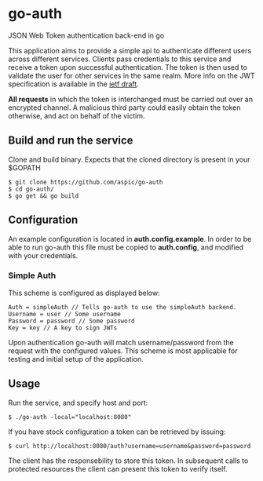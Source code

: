 # go-auth

JSON Web Token authentication back-end in go

This application aims to provide a simple api to authenticate different
users across different services. Clients pass credentials to this
service and receive a token upon successful authentication. The token is
then used to validate the user for other services in the same realm.
More info on the JWT specification is available in the [ietf
draft](http://self-issued.info/docs/draft-ietf-oauth-json-web-token.html).

**All requests** in which the token is interchanged must be carried out
over an encrypted channel. A malicious third party could easily obtain
the token otherwise, and act on behalf of the victim.

## Build and run the service

Clone and build binary. Expects that the cloned directory is present in
your $GOPATH

    $ git clone https://github.com/aspic/go-auth
    $ cd go-auth/
    $ go get && go build

## Configuration

An example configuration is located in **auth.config.example**. In order
to be able to run go-auth this file must be copied to **auth.config**,
and modified with your credentials.

### Simple Auth

This scheme is configured as displayed below:

    Auth = simpleAuth // Tells go-auth to use the simpleAuth backend.
    Username = user // Some username
    Password = password // Some password
    Key = key // A key to sign JWTs

Upon authentication go-auth will match username/password from the
request with the configured values. This scheme is most applicable for
testing and initial setup of the application.

## Usage

Run the service, and specify host and port:

    $ ./go-auth -local="localhost:8080"

If you have stock configuration a token can be retrieved by issuing:

    $ curl http://localhost:8080/auth?username=username&password=password

The client has the responsebility to store this token. In subsequent
calls to protected resources the client can present this token to verify
itself.

